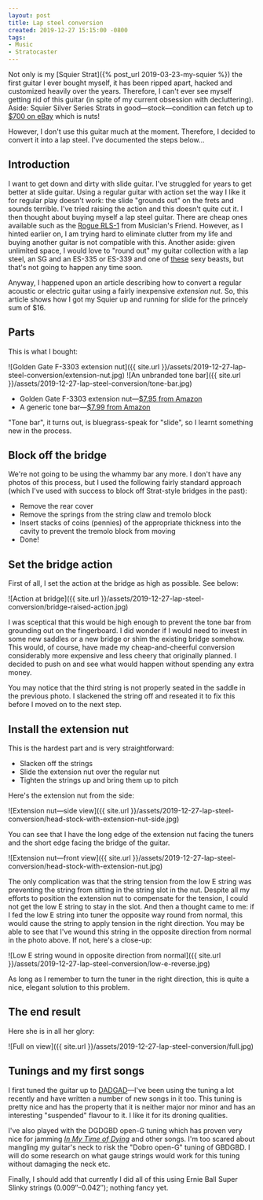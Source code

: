 ```yaml
---
layout: post
title: Lap steel conversion
created: 2019-12-27 15:15:00 -0800
tags:
- Music
- Stratocaster
---
```

Not only is my [Squier Strat]({% post_url 2019-03-23-my-squier %}) the first guitar I ever bought myself, it has been ripped apart, hacked and customized heavily over the years. Therefore, I can't ever see myself getting rid of this guitar (in spite of my current obsession with decluttering). Aside: Squier Silver Series Strats in good&mdash;stock&mdash;condition can fetch up to [$700 on eBay][squier-ebay] which is nuts!

However, I don't use this guitar much at the moment. Therefore, I decided to convert it into a lap steel. I've documented the steps below&hellip;

## Introduction

I want to get down and dirty with slide guitar. I've struggled for years to get better at slide guitar. Using a regular guitar with action set the way I like it for regular play doesn't work: the slide "grounds out" on the frets and sounds terrible. I've tried raising the action and this doesn't quite cut it. I then thought about buying myself a lap steel guitar. There are cheap ones available such as the [Rogue RLS-1][rogue-rls-1] from Musician's Friend. However, as I hinted earlier on, I am trying hard to eliminate clutter from my life and buying another guitar is not compatible with this. Another aside: given unlimited space, I would love to "round out" my guitar collection with a lap steel, an SG and an ES-335 or ES-339 and one of [these][kingbolt-ra] sexy beasts, but that's not going to happen any time soon.

Anyway, I happened upon an article describing how to convert a regular acoustic or electric guitar using a fairly inexpensive _extension nut_. So, this article shows how I got my Squier up and running for slide for the princely sum of $16.

## Parts

This is what I bought:

![Golden Gate F-3303 extension nut]({{ site.url }}/assets/2019-12-27-lap-steel-conversion/extension-nut.jpg)
![An unbranded tone bar]({{ site.url }}/assets/2019-12-27-lap-steel-conversion/tone-bar.jpg)

* Golden Gate F-3303 extension nut&mdash;[$7.95 from Amazon][amazon-extension-nut]
* A generic tone bar&mdash;[$7.99 from Amazon][amazon-tone-bar]

"Tone bar", it turns out, is bluegrass-speak for "slide", so I learnt something new in the process.

## Block off the bridge

We're not going to be using the whammy bar any more. I don't have any photos of this process, but I used the following fairly standard approach (which I've used with success to block off Strat-style bridges in the past):

* Remove the rear cover
* Remove the springs from the string claw and tremolo block
* Insert stacks of coins (pennies) of the appropriate thickness into the cavity to prevent the tremolo block from moving
* Done!

## Set the bridge action

First of all, I set the action at the bridge as high as possible. See below:

![Action at bridge]({{ site.url }}/assets/2019-12-27-lap-steel-conversion/bridge-raised-action.jpg)

I was sceptical that this would be high enough to prevent the tone bar from grounding out on the fingerboard. I did wonder if I would need to invest in some new saddles or a new bridge or shim the existing bridge somehow. This would, of course, have made my cheap-and-cheerful conversion considerably more expensive and less cheery that originally planned. I decided to push on and see what would happen without spending any extra money.

You may notice that the third string is not properly seated in the saddle in the previous photo. I slackened the string off and reseated it to fix this before I moved on to the next step.

## Install the extension nut

This is the hardest part and is very straightforward:

* Slacken off the strings
* Slide the extension nut over the regular nut
* Tighten the strings up and bring them up to pitch

Here's the extension nut from the side:

![Extension nut&mdash;side view]({{ site.url }}/assets/2019-12-27-lap-steel-conversion/head-stock-with-extension-nut-side.jpg)

You can see that I have the long edge of the extension nut facing the tuners and the short edge facing the bridge of the guitar.

![Extension nut&mdash;front view]({{ site.url }}/assets/2019-12-27-lap-steel-conversion/head-stock-with-extension-nut.jpg)

The only complication was that the string tension from the low E string was preventing the string from sitting in the string slot in the nut. Despite all my efforts to position the extension nut to compensate for the tension, I could not get the low E string to stay in the slot. And then a thought came to me: if I fed the low E string into tuner the opposite way round from normal, this would cause the string to apply tension in the right direction. You may be able to see that I've wound this string in the opposite direction from normal in the photo above. If not, here's a close-up:

![Low E string wound in opposite direction from normal]({{ site.url }}/assets/2019-12-27-lap-steel-conversion/low-e-reverse.jpg)

As long as I remember to turn the tuner in the right direction, this is quite a nice, elegant solution to this problem.

## The end result

Here she is in all her glory:

![Full on view]({{ site.url }}/assets/2019-12-27-lap-steel-conversion/full.jpg)

## Tunings and my first songs

I first tuned the guitar up to [DADGAD][wikipedia-dadgad]&mdash;I've been using the tuning a lot recently and have written a number of new songs in it too. This tuning is pretty nice and has the property that it is neither major nor minor and has an interesting "suspended" flavour to it. I like it for its droning qualities.

I've also played with the DGDGBD open-G tuning which has proven very nice for jamming [_In My Time of Dying_][in-my-time-of-dying] and other songs. I'm too scared about mangling my guitar's neck to risk the "Dobro open-G" tuning of GBDGBD. I will do some research on what gauge strings would work for this tuning without damaging the neck etc.

Finally, I should add that currently I did all of this using Ernie Ball Super Slinky strings (0.009&Prime;&ndash;0.042&Prime;); nothing fancy yet.

[amazon-extension-nut]: https://www.amazon.com/gp/product/B0002Z3N8O/ref=ppx_yo_dt_b_asin_title_o06_s00?ie=UTF8&psc=1
[amazon-tone-bar]: https://www.amazon.com/gp/product/B07GXDVX8G/ref=ppx_yo_dt_b_asin_title_o07_s00?ie=UTF8&psc=1
[in-my-time-of-dying]: https://tabs.ultimate-guitar.com/tab/led-zeppelin/in-my-time-of-dying-tabs-1184138
[kingbolt-ra]: https://www.reverendguitars.com/guitars/kingbolt-ra
[rogue-rls-1]: https://www.musiciansfriend.com/folk-traditional-instruments/rogue-rls-1-lap-steel-guitar-with-stand-and-gig-bag
[squier-ebay]: https://www.ebay.com/itm/Squier-By-Fender-Sst-33-Silver-Series-Made-In-Japan-Returns-Ok-Uf726/143474931903?hash=item2167c5b8bf:g:3b8AAOSwzO9d-T~c
[wikipedia-dadgad]: https://en.wikipedia.org/wiki/DADGAD
